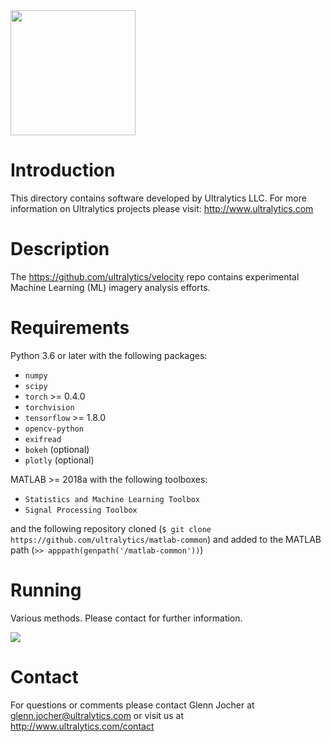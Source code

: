 <img src="https://storage.googleapis.com/ultralytics/UltralyticsLogoName1000×676.png" width="200">  

# Introduction

This directory contains software developed by Ultralytics LLC. For more information on Ultralytics projects please visit:
http://www.ultralytics.com  

# Description

The https://github.com/ultralytics/velocity repo contains experimental Machine Learning (ML) imagery analysis efforts.

# Requirements

Python 3.6 or later with the following packages:  

- ```numpy```
- ```scipy```
- ```torch``` >= 0.4.0
- ```torchvision```
- ```tensorflow``` >= 1.8.0
- ```opencv-python```
- ```exifread```
- ```bokeh``` (optional)
- ```plotly``` (optional)

MATLAB >= 2018a with the following toolboxes: 

- ```Statistics and Machine Learning Toolbox```
- ```Signal Processing Toolbox```

and the following repository cloned (```$ git clone https://github.com/ultralytics/matlab-common```) and added to the MATLAB path (```>> apppath(genpath('/matlab-common'))```)

# Running
Various methods. Please contact for further information.


<img src="https://github.com/ultralytics/velocity/blob/master/results.jpg"> 

# Contact

For questions or comments please contact Glenn Jocher at glenn.jocher@ultralytics.com or visit us at http://www.ultralytics.com/contact
